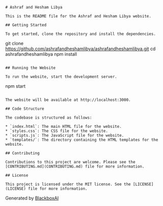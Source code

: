  ```
# Ashraf and Hesham Libya

This is the README file for the Ashraf and Hesham Libya website.

## Getting Started

To get started, clone the repository and install the dependencies.

```
git clone https://github.com/ashrafandheshamlibya/ashrafandheshamlibya.git
cd ashrafandheshamlibya
npm install
```

## Running the Website

To run the website, start the development server.

```
npm start
```

The website will be available at http://localhost:3000.

## Code Structure

The codebase is structured as follows:

* `index.html`: The main HTML file for the website.
* `styles.css`: The CSS file for the website.
* `scripts.js`: The JavaScript file for the website.
* `templates/`: The directory containing the HTML templates for the website.

## Contributing

Contributions to this project are welcome. Please see the [CONTRIBUTING.md](CONTRIBUTING.md) file for more information.

## License

This project is licensed under the MIT license. See the [LICENSE](LICENSE) file for more information.
```

Generated by [BlackboxAI](https://www.useblackbox.ai)